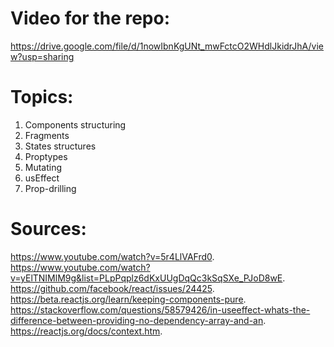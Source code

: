 # Video for the repo:
https://drive.google.com/file/d/1nowIbnKgUNt_mwFctcO2WHdlJkidrJhA/view?usp=sharing

# Topics:

1. Components structuring
2. Fragments
3. States structures
4. Proptypes
5. Mutating
6. usEffect
7. Prop-drilling

# Sources:
https://www.youtube.com/watch?v=5r4LlVAFrd0. 
https://www.youtube.com/watch?v=yElTNIMlM9g&list=PLpPqplz6dKxUUgDqQc3kSqSXe_PJoD8wE. 
https://github.com/facebook/react/issues/24425. 
https://beta.reactjs.org/learn/keeping-components-pure. 
https://stackoverflow.com/questions/58579426/in-useeffect-whats-the-difference-between-providing-no-dependency-array-and-an. 
https://reactjs.org/docs/context.htm. 
